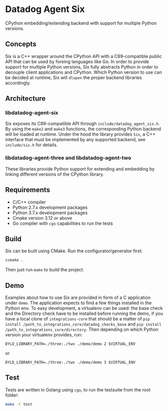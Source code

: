 # Datadog Agent Six

CPython embedding/extending backend with support for multiple Python versions.

## Concepts

Six is a C++ wrapper around the CPython API with a C89-compatible public API
that can be used by foreing languages like Go. In order to provide support for
multiple Python versions, Six fully abstracts Python in order to decouple client
applications and CPython. Which Python version to use can be decided at runtime,
Six will `dlopen` the proper backend libraries accordingly.

## Architecture

### libdatadog-agent-six

Six exposes its C89-compatible API through `include/datadog_agent_six.h`. By
using the `make2` and `make3` functions, the corresponding Python backend will
be loaded at runtime. Under the hood the library provides `Six`, a C++ interface
that must be implemented by any supported backend, see `include/six.h` for details.

### libdatadog-agent-three and libdatadog-agent-two

These libraries provide Python support for extending and embedding by linking
different versions of the CPython library.

## Requirements

* C/C++ compiler
* Python 2.7.x development packages
* Python 3.7.x development packages
* Cmake version 3.12 or above
* Go compiler with `cgo` capabilities to run the tests

## Build

Six can be built using CMake. Run the configurator/generator first:

```sh
ccmake .
```

Then just run `make` to build the project.

## Demo

Examples about how to use Six are provided in form of a C application under `demo`. The application expects to find a
few things installed in the Python env. To easy development, a virtualenv can be used: the base check
and the Directory check have to be installed before running the demo, if you have a local clone of `integrations-core`
that should be a matter of `pip install /path_to_integrations_core/datadog_checks_base` and
`pip install /path_to_integrations_core/directory`. Then depending on which Python version your virtualenv provides, run:

```
DYLD_LIBRARY_PATH=./three:./two ./demo/demo 2 $VIRTUAL_ENV
```

or

```
DYLD_LIBRARY_PATH=./three:./two ./demo/demo 3 $VIRTUAL_ENV
```

## Test

Tests are written in Golang using `cgo`, to run the testsuite from the root folder:
```sh
make -C test
```
